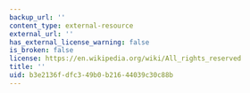 ```yaml
---
backup_url: ''
content_type: external-resource
external_url: ''
has_external_license_warning: false
is_broken: false
license: https://en.wikipedia.org/wiki/All_rights_reserved
title: ''
uid: b3e2136f-dfc3-49b0-b216-44039c30c88b
---
```

